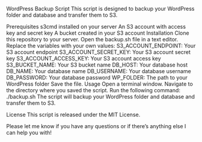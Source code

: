WordPress Backup Script
This script is designed to backup your WordPress folder and database and transfer them to S3.

Prerequisites
s3cmd installed on your server
An S3 account with access key and secret key
A bucket created in your S3 account
Installation
Clone this repository to your server.
Open the backup.sh file in a text editor.
Replace the variables with your own values:
S3_ACCOUNT_ENDPOINT: Your S3 account endpoint
S3_ACCOUNT_SECRET_KEY: Your S3 account secret key
S3_ACCOUNT_ACCESS_KEY: Your S3 account access key
S3_BUCKET_NAME: Your S3 bucket name
DB_HOST: Your database host
DB_NAME: Your database name
DB_USERNAME: Your database username
DB_PASSWORD: Your database password
WP_FOLDER: The path to your WordPress folder
Save the file.
Usage
Open a terminal window.
Navigate to the directory where you saved the script.
Run the following command:
./backup.sh
The script will backup your WordPress folder and database and transfer them to S3.

License
This script is released under the MIT License.

Please let me know if you have any questions or if there’s anything else I can help you with!
